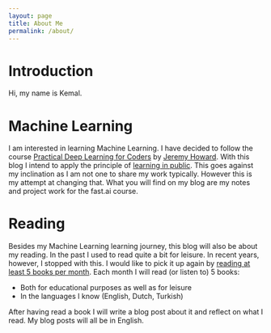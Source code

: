 ```yaml
---
layout: page
title: About Me
permalink: /about/
---
```


# Introduction

Hi, my name is Kemal.

# Machine Learning

I am interested in learning Machine Learning. I have decided to follow the course [Practical Deep Learning for Coders](https://course.fast.ai/) by [Jeremy Howard](https://course.fast.ai/#your-teacher). With this blog I intend to apply the principle of [learning in public](https://www.swyx.io/learn-in-public/). This goes against my inclination as I am not one to share my work typically. However this is my attempt at changing that. What you will find on my blog are my notes and project work for the fast.ai course.

# Reading

Besides my Machine Learning learning journey, this blog will also be about my reading. In the past I used to read quite a bit for leisure. In recent years, however, I stopped with this. I would like to pick it up again by [reading at least 5 books per month](https://www.youtube.com/watch?v=gRBkIdc_VYU). Each month I will read (or listen to) 5 books:

- Both for educational purposes as well as for leisure
- In the languages I know (English, Dutch, Turkish)

After having read a book I will write a blog post about it and reflect on what I read. My blog posts will all be in English.
